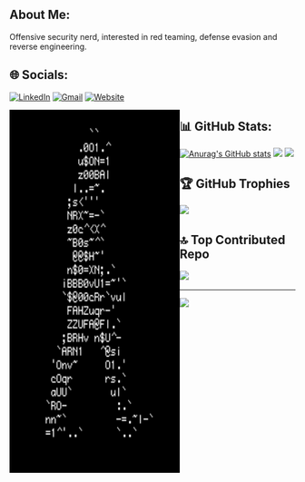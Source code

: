 ## About Me:
Offensive security nerd, interested in red teaming, defense evasion and reverse engineering.
 

## 🌐 Socials:
[![LinkedIn](https://img.shields.io/badge/LinkedIn-%230077B5.svg?logo=linkedin&logoColor=white)](https://linkedin.com/in/https://www.linkedin.com/in/pouya-s-929ab5255)
[![Gmail](https://img.shields.io/badge/Gmail-D14836?style=for-the-badge&logo=gmail&logoColor=white)](mailto:bl4ckr4z3r@gmail.com)
[![Website](https://img.shields.io/website-up-down-green-red/http/monip.org.svg)](https://7h3w4lk3r.gitbook.io/hive/)

<img src=https://github.com/7h3w4lk3r/7h3w4lk3r/blob/main/1.gif align='left' width='300' height='640'> 

## 📊 GitHub Stats:
[![Anurag's GitHub stats](https://github-readme-stats.vercel.app/api?username=7h3w4lk3r&theme=synthwave)](https://github.com/7h3w4lk3r/github-readme-stats)
![](https://github-readme-streak-stats.herokuapp.com/?user=7h3w4lk3r&theme=synthwave&hide_border=false)
![](https://github-readme-stats.vercel.app/api/top-langs/?username=7h3w4lk3r&theme=synthwave&hide_border=false&include_all_commits=true&count_private=true&layout=compact)<br/>  


## 🏆 GitHub Trophies
![](https://github-profile-trophy.vercel.app/?username=7h3w4lk3r&theme=radical&no-frame=false&no-bg=false&margin-w=4)

## 🔝 Top Contributed Repo
![](https://github-contributor-stats.vercel.app/api?username=7h3w4lk3r&limit=5&theme=apprentice&combine_all_yearly_contributions=true)

---
[![](https://visitcount.itsvg.in/api?id=7h3w4lk3r&icon=4&color=0)](https://visitcount.itsvg.in)

<!-- Proudly created with GPRM ( https://gprm.itsvg.in ) -->
